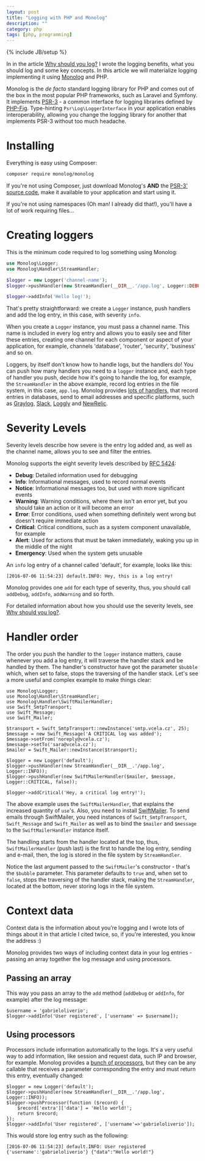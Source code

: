 ```yaml
---
layout: post
title: "Logging with PHP and Monolog"
description: ""
category: php
tags: [php, programming]
---
```

{% include JB/setup %}

In in the article
[Why should you log?](http://gabrieloliverio.github.io/2016-07-01-why-should-you-log/)
I wrote the logging benefits, what you should log and some key concepts. In this article
we will materialize logging implementing it using [Monolog](https://github.com/Seldaek)
and PHP.

Monolog is the *de facto* standard logging library for PHP and comes out of the
box in the most popular PHP frameworks, such as Laravel and Symfony.  It implements
[PSR-3](https://github.com/php-fig/fig-standards/blob/master/accepted/PSR-3-logger-interface.md) -
a common interface for logging libraries defined by [PHP-Fig](http://www.php-fig.org).
Type-hinting `Psr\Log\LoggerInterface` in your application enables interoperability,
allowing you change the logging library for another that implements PSR-3 without
too much headache.

# Installing

Everything is easy using Composer:

```bash
composer require monolog/monolog
```

If you're not using Composer, just download
Monolog's **AND** the [PSR-3' source code](https://github.com/php-fig/log),
make it available to your application and start using it.

If you're not using namespaces (Oh man! I already did that!), you'll have a lot
of work requiring files...

# Creating loggers

This is the minimum code required to log something using Monolog:

```php
use Monolog\Logger;
use Monolog\Handler\StreamHandler;

$logger = new Logger('channel-name');
$logger->pushHandler(new StreamHandler(__DIR__.'/app.log', Logger::DEBUG));

$logger->addInfo('Hello log!');
```

That's pretty straightforward: we create a `Logger` instance, push handlers and
add the log entry, in this case, with severity `info`.

When you create a `Logger` instance, you must pass a channel name. This name is
included in every log entry and allows you to easily see and filter these entries,
creating one channel for each component or aspect of your application, for example,
channels 'database', 'router', 'security', 'business' and so on.

Loggers, by itself don't know how to handle logs, but the handlers do! You can push
how many handlers you need to a `logger` instance and, each type of handler you
push, decide how it's going to handle the log, for example, the `StreamHandler`
in the above example, record log entries in the file system, in this case, `app.log`.
Monolog provides
[lots of handlers](https://github.com/Seldaek/monolog/blob/master/doc/02-handlers-formatters-processors.md),
that record entries in databases, send to email addresses and specific platforms,
such as [Graylog](https://www.graylog.org/), [Slack](https://slack.com),
[Loggly](https://www.loggly.com) and [NewRelic](https://newrelic.com).

# Severity Levels

Severity levels describe how severe is the entry log added and, as well as the
channel name, allows you to see and filter the entries.

Monolog supports the eight severity levels described by
[RFC 5424](http://tools.ietf.org/html/rfc5424):

- **Debug**: Detailed information used for debugging
- **Info**: Informational messages, used to record normal events
- **Notice**: Informational messages too, but used with more significant events
- **Warning**: Warning conditions, where there isn't an error yet, but you
should take an action or it will become an error
- **Error**: Error conditions, used when something definitely went wrong but
doesn't require immediate action
- **Critical**: Critical conditions, such as a system component unavailable, for
example
- **Alert**: Used for actions that must be taken immediately, waking you up
in the middle of the night
- **Emergency**: Used when the system gets unusable

An `info` log entry of a channel called 'default', for example, looks like this:

```
[2016-07-06 11:54:23] default.INFO: Hey, this is a log entry!

```

Monolog provides one `add` for each type of severity, thus, you should call
`addDebug`, `addInfo`, `addWarning` and so forth.

For detailed information about how you should use the severity levels, see
[Why should you log?](http://gabrieloliverio.github.io/2016-07-01-why-should-you-log/).

# Handler order

The order you push the handler to the `logger` instance matters, cause whenever
you add a log entry, it will traverse the handler stack and be handled by them.
The handler's constructor have got the parameter `$bubble` which, when set to false,
stops the traversing of the handler stack. Let's see a more useful and complex
example to make things clear:

```
use Monolog\Logger;
use Monolog\Handler\StreamHandler;
use Monolog\Handler\SwiftMailerHandler;
use Swift_SmtpTransport;
use Swift_Message;
use Swift_Mailer;

$transport = Swift_SmtpTransport::newInstance('smtp.vcela.cz', 25);
$message = new Swift_Message('A CRITICAL log was added');
$message->setFrom('noreply@vcela.cz');
$message->setTo('sara@vcela.cz');
$mailer = Swift_Mailer::newInstance($transport);

$logger = new Logger('default');
$logger->pushHandler(new StreamHandler(__DIR__.'/app.log', Logger::INFO));
$logger->pushHandler(new SwiftMailerHandler($mailer, $message, Logger::CRITICAL, false));

$logger->addCritical('Hey, a critical log entry!');
```

The above example uses the `SwiftMailerHandler`, that explains the increased quantity
of `use`'s. Also, you need to install [SwiftMailer](http://swiftmailer.org/download).
To send emails through SwiftMailer, you need instances of `Swift_SmtpTransport`,
`Swift_Message` and `Swift_Mailer` as well as to bind the `$mailer` and `$message`
to the `SwiftMailerHandler` instance itself.

The handling starts from the handler located at the top, thus, `SwiftMailerHandler`
(push last) is the first to handle the log entry, sending and e-mail, then, the log is
stored in the file system by `StreamHandler`.

Notice the last argument passed to the `SwiftMailer`'s constructor - that's the
`$bubble` parameter. This parameter defaults to `true` and, when set to `false`,
stops the traversing of the handler stack, making the `StreamHandler`, located
at the bottom, never storing logs in the file system.

# Context data

Context data is the information about you’re logging and I wrote lots of things
about it in that article I cited twice, so, if you're interested, you know
the address :)

Monolog provides two ways of including context data in your log entries - passing an
array together the log message and using processors.

## Passing an array

This way you pass an array to the `add` method (`addDebug` or `addInfo`, for example)
after the log message:

```
$username = 'gabrieloliverio';
$logger->addInfo('User registered', ['username' => $username]);
```

## Using processors

Processors include information automatically to the logs. It's a very useful way
to add information, like session and request data, such IP and browser, for example.
Monolog provides a
[bunch of processors](https://github.com/Seldaek/monolog/blob/master/doc/02-handlers-formatters-processors.md#processors), but they can be any callable that receives a parameter corresponding
the entry and must return this entry, eventually changed:

```
$logger = new Logger('default');
$logger->pushHandler(new StreamHandler(__DIR__.'/app.log', Logger::INFO));
$logger->pushProcessor(function ($record) {
    $record['extra']['data'] = 'Hello world!';
    return $record;
});
$logger->addInfo('User registered', ['username'=>'gabrieloliverio']);
```

This would store log entry such as the following:

```
[2016-07-06 11:54:23] default.INFO: User registered {'username':'gabrieloliverio'} {"data":"Hello world!"}
```
